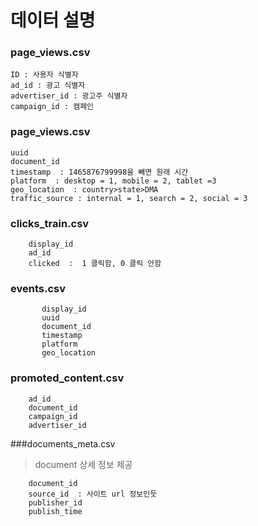 # 데이터 설명

### page_views.csv
    ID : 사용자 식별자
    ad_id : 광고 식별자
    advertiser_id : 광고주 식별자
    campaign_id : 캠페인

### page_views.csv
    uuid
    document_id
    timestamp  : 1465876799998을 빼면 원래 시간
    platform  : desktop = 1, mobile = 2, tablet =3
    geo_location  : country>state>DMA
    traffic_source : internal = 1, search = 2, social = 3

### clicks_train.csv
        display_id
        ad_id
        clicked  :  1 클릭함, 0 클릭 안함
        
### events.csv
           display_id
           uuid
           document_id
           timestamp
           platform
           geo_location
         
### promoted_content.csv
        ad_id
        document_id
        campaign_id
        advertiser_id
        
###documents_meta.csv
> document 상세 정보 제공 <br>

        document_id
        source_id  : 사이트 url 정보인듯
        publisher_id
        publish_time